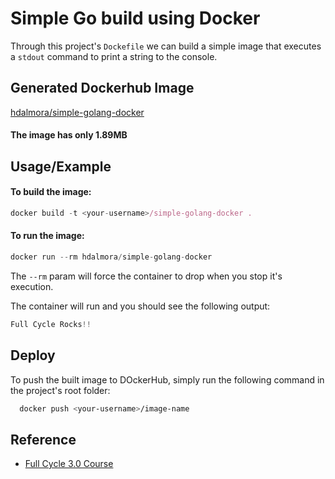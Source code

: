 
# Simple Go build using Docker

Through this project's `Dockefile` we can build a simple image that executes a `stdout` command to print a string to the console.



## Generated Dockerhub Image

[hdalmora/simple-golang-docker](https://hub.docker.com/r/hdalmora/simple-golang-docker)

#### The image has only 1.89MB

## Usage/Example

#### To build the image:
```javascript
docker build -t <your-username>/simple-golang-docker .
```

#### To run the image:
```javascript
docker run --rm hdalmora/simple-golang-docker
```

The `--rm` param will force the container to drop when you stop it's execution.

The container will run and you should see the following output:

```javascript
Full Cycle Rocks!!
```
## Deploy

To push the built image to DOckerHub, simply run the following command in the project's root folder:

```bash
  docker push <your-username>/image-name
```


## Reference

 - [Full Cycle 3.0 Course](https://fullcycle.com.br/)


